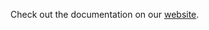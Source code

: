 Check out the documentation on our [website](https://documentation.chartiq.com/finsemble/tutorial-gettingStarted.html).
